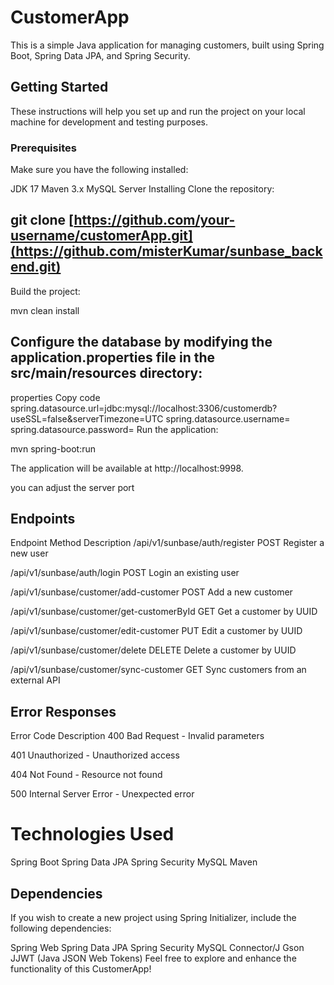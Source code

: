 
# CustomerApp
This is a simple Java application for managing customers, built using Spring Boot, Spring Data JPA, and Spring Security.

## Getting Started
These instructions will help you set up and run the project on your local machine for development and testing purposes.

### Prerequisites
Make sure you have the following installed:

JDK 17
Maven 3.x
MySQL Server
Installing
Clone the repository:


## git clone [https://github.com/your-username/customerApp.git](https://github.com/misterKumar/sunbase_backend.git)
Build the project:


mvn clean install

## Configure the database by modifying the application.properties file in the src/main/resources directory:

properties
Copy code
spring.datasource.url=jdbc:mysql://localhost:3306/customerdb?useSSL=false&serverTimezone=UTC
spring.datasource.username=
spring.datasource.password=
Run the application:


mvn spring-boot:run

The application will be available at http://localhost:9998.

you can adjust the server port 

## Endpoints
Endpoint	Method	Description
/api/v1/sunbase/auth/register	POST	Register a new user

/api/v1/sunbase/auth/login	POST	Login an existing user

/api/v1/sunbase/customer/add-customer	POST	Add a new customer

/api/v1/sunbase/customer/get-customerById	GET	Get a customer by UUID

/api/v1/sunbase/customer/edit-customer	PUT	Edit a customer by UUID

/api/v1/sunbase/customer/delete	DELETE	Delete a customer by UUID

/api/v1/sunbase/customer/sync-customer	GET	Sync customers from an external API

## Error Responses
Error Code	Description
400	Bad Request - Invalid parameters

401	Unauthorized - Unauthorized access

404	Not Found - Resource not found

500	Internal Server Error - Unexpected error

# Technologies Used
Spring Boot
Spring Data JPA
Spring Security
MySQL
Maven

## Dependencies
If you wish to create a new project using Spring Initializer, include the following dependencies:

Spring Web
Spring Data JPA
Spring Security
MySQL Connector/J
Gson
JJWT (Java JSON Web Tokens)
Feel free to explore and enhance the functionality of this CustomerApp!
